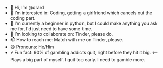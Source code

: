 - 👋 Hi, I’m @qrard
- 👀 I’m interested in: Coding, getting a girlfriend which cancels out the coding part.
- 🌱 I’m currently a beginner in python, but I could make anything you ask me for, I'd just need to have some time. 
- 💞️ I’m looking to collaborate on: Tinder, please do.
- 📫 How to reach me: Match with me on Tinder, please.
- 😄 Pronouns: He/Him
- ⚡ Fun fact: 90% of gambling addicts quit, right before they hit it big. <-- Plays a big part of myself. I quit too early. I need to gamble more.
